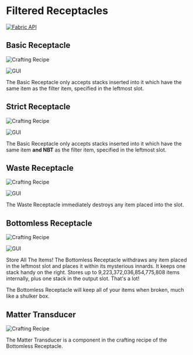 # Filtered Receptacles

[![Fabric API](https://i.imgur.com/MqGoT3L.png)](https://www.curseforge.com/minecraft/mc-mods/fabric-api)

## Basic Receptacle

![Crafting Recipe](https://i.imgur.com/DG6SuV1.png)

![GUI](https://i.imgur.com/yjPjoGq.png)

The Basic Receptacle only accepts stacks inserted into it which have the same item as the filter item, specified in the leftmost slot.

## Strict Receptacle

![Crafting Recipe](https://i.imgur.com/5sa0vor.png)

![GUI](https://i.imgur.com/rB5NoFh.png)

The Basic Receptacle only accepts stacks inserted into it which have the same item **and NBT** as the filter item, specified in the leftmost slot.

## Waste Receptacle

![Crafting Recipe](https://i.imgur.com/xP4KnSg.png)

![GUI](https://i.imgur.com/9jJExbs.png)

The Waste Receptacle immediately destroys any item placed into the slot.

## Bottomless Receptacle

![Crafting Recipe](https://i.imgur.com/mRbeduy.png)

![GUI](https://i.imgur.com/bNl4Scz.png)

Store All The Items! The Bottomless Receptacle withdraws any item placed in the leftmost slot and places it within its mysterious innards. It keeps one stack handy on the right. Stores up to 9,223,372,036,854,775,808 items internally, plus one stack in the output slot. That's a lot!

The Bottomless Receptacle will keep all of your items when broken, much like a shulker box.

## Matter Transducer

![Crafting Recipe](https://i.imgur.com/qOSI57M.png)

The Matter Transducer is a component in the crafting recipe of the Bottomless Receptacle.
